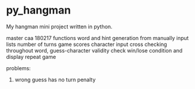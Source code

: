 # py_hangman
My hangman mini project written in python. 

master caa 180217 functions
  word and hint generation from manually input lists
  number of turns
  game scores
  character input cross checking throughout word, guess-character validity check
  win/lose condition and display
  repeat game
  
problems:
  1. wrong guess has no turn penalty
